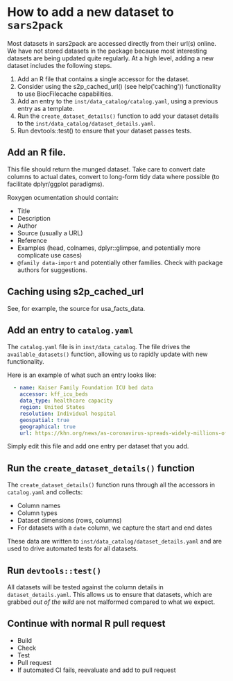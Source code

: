 # How to add a new dataset to `sars2pack`



Most datasets in sars2pack are accessed directly from their url(s) online.
We have not stored datasets in the package because most interesting datasets
are being updated quite regularly. At a high level, adding a new dataset includes
the following steps.

1. Add an R file that contains a single accessor for the dataset.
2. Consider using the s2p_cached_url() (see help('caching')) functionality to 
use BiocFilecache capabilities. 
3. Add an entry to the `inst/data_catalog/catalog.yaml`, using a previous
entry as a template.
4. Run the `create_dataset_details()` function to add your dataset details
to the `inst/data_catalog/dataset_details.yaml`.
5. Run devtools::test() to ensure that your dataset passes tests. 

## Add an R file.

This file should return the munged dataset. Take care to convert date columns to actual
dates, convert to long-form tidy data where possible (to facilitate dplyr/ggplot paradigms).

Roxygen ocumentation should contain:

- Title
- Description
- Author
- Source (usually a URL)
- Reference
- Examples (head, colnames, dplyr::glimpse, and potentially more complicate use cases)
- `@family data-import` and potentially other families. Check with package authors for suggestions.

## Caching using s2p_cached_url

See, for example, the source for usa_facts_data.

## Add an entry to `catalog.yaml`

The `catalog.yaml` file is in `inst/data_catalog`. The file 
drives the `available_datasets()` function, allowing us to rapidly
update with new functionality. 

Here is an example of what such an entry looks like:

``` yaml
  - name: Kaiser Family Foundation ICU bed data
    accessor: kff_icu_beds
    data_type: healthcare capacity 
    region: United States
    resolution: Individual hospital
    geospatial: true
    geographical: true
    url: https://khn.org/news/as-coronavirus-spreads-widely-millions-of-older-americans-live-in-counties-with-no-icu-beds
```

Simply edit this file and add one entry per dataset that you add.

##  Run the `create_dataset_details()` function

The `create_dataset_details()` function runs through all the accessors in
`catalog.yaml` and collects:

- Column names
- Column types
- Dataset dimensions (rows, columns)
- For datasets with a `date` column, we capture the start and end dates

These data are written to `inst/data_catalog/dataset_details.yaml` and are
used to drive automated tests for all datasets. 

## Run `devtools::test()` 

All datasets will be tested against the column details in `dataset_details.yaml`. This
allows us to ensure that datasets, which are grabbed *out of the wild* are not malformed
compared to what we expect.

## Continue with normal R pull request

- Build
- Check
- Test
- Pull request
- If automated CI fails, reevaluate and add to pull request



